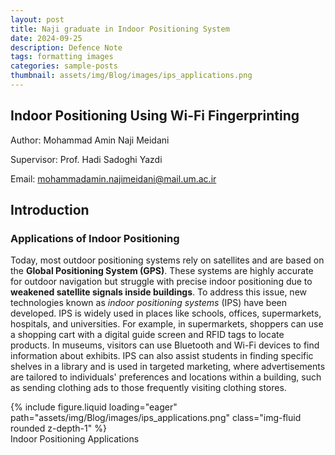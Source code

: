 ```yaml
---
layout: post
title: Naji graduate in Indoor Positioning System 
date: 2024-09-25 
description: Defence Note
tags: formatting images
categories: sample-posts
thumbnail: assets/img/Blog/images/ips_applications.png
---
```


## Indoor Positioning Using Wi-Fi Fingerprinting
Author: Mohammad Amin Naji Meidani

Supervisor: Prof. Hadi Sadoghi Yazdi

Email: mohammadamin.najimeidani@mail.um.ac.ir
## Introduction
### Applications of Indoor Positioning

Today, most outdoor positioning systems rely on satellites and are based on the **Global Positioning System (GPS)**. These systems are highly accurate for outdoor navigation but struggle with precise indoor positioning due to **weakened satellite signals inside buildings**. To address this issue, new technologies known as *indoor positioning systems* (IPS) have been developed. IPS is widely used in places like schools, offices, supermarkets, hospitals, and universities. For example, in supermarkets, shoppers can use a shopping cart with a digital guide screen and RFID tags to locate products. In museums, visitors can use Bluetooth and Wi-Fi devices to find information about exhibits. IPS can also assist students in finding specific shelves in a library and is used in targeted marketing, where advertisements are tailored to individuals' preferences and locations within a building, such as sending clothing ads to those frequently visiting clothing stores.


<div class="row mt-3">
    <div class="col-sm mt-3 mt-md-0">
        {% include figure.liquid loading="eager" path="assets/img/Blog/images/ips_applications.png" class="img-fluid rounded z-depth-1" %}
    </div>
</div>
<div class="caption">
Indoor Positioning Applications    
</div>
